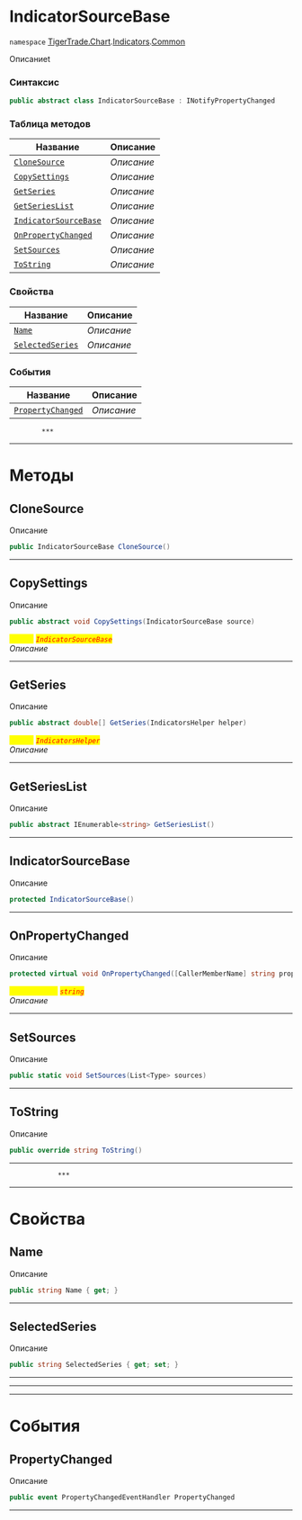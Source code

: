 
# IndicatorSourceBase
`namespace` [TigerTrade.Chart](../../../TigerTrade.Chart.md).[Indicators](../../../TigerTrade.Chart/Indicators.md).[Common](../../../TigerTrade.Chart/Indicators/Common.md)



Описаниеt

### Синтаксис
```csharp
public abstract class IndicatorSourceBase : INotifyPropertyChanged
```


### Таблица методов
| Название | Описание |
| --- | --- |
| [`CloneSource`](./IndicatorSourceBase.cs/Методы/CloneSource.md) | *Описание* |
| [`CopySettings`](./IndicatorSourceBase.cs/Методы/CopySettings.md) | *Описание* |
| [`GetSeries`](./IndicatorSourceBase.cs/Методы/GetSeries.md) | *Описание* |
| [`GetSeriesList`](./IndicatorSourceBase.cs/Методы/GetSeriesList.md) | *Описание* |
| [`IndicatorSourceBase`](./IndicatorSourceBase.cs/Методы/IndicatorSourceBase.md) | *Описание* |
| [`OnPropertyChanged`](./IndicatorSourceBase.cs/Методы/OnPropertyChanged.md) | *Описание* |
| [`SetSources`](./IndicatorSourceBase.cs/Методы/SetSources.md) | *Описание* |
| [`ToString`](./IndicatorSourceBase.cs/Методы/ToString.md) | *Описание* |

### Свойства
| Название | Описание |
| --- | --- |
| [`Name`](./IndicatorSourceBase.cs/Свойства/Name.md) | *Описание* |
| [`SelectedSeries`](./IndicatorSourceBase.cs/Свойства/SelectedSeries.md) | *Описание* |

### События
| Название | Описание |
| --- | --- |
| [`PropertyChanged`](./IndicatorSourceBase.cs/События/PropertyChanged.md) | *Описание* |




            ***
  ***
  # Методы

## CloneSource
Описание

```csharp
public IndicatorSourceBase CloneSource()
```

***                

## CopySettings
Описание

```csharp
public abstract void CopySettings(IndicatorSourceBase source)
```

<mark style="color:yellow;">`source`</mark> <mark style="color:red;">*`IndicatorSourceBase`*</mark>  
 *Описание*  


***                

## GetSeries
Описание

```csharp
public abstract double[] GetSeries(IndicatorsHelper helper)
```
<mark style="color:yellow;">`helper`</mark> <mark style="color:red;">*`IndicatorsHelper`*</mark>  
 *Описание*  


***                

## GetSeriesList
Описание

```csharp
public abstract IEnumerable<string> GetSeriesList()
```

***                

## IndicatorSourceBase
Описание

```csharp
protected IndicatorSourceBase()
```

***                

## OnPropertyChanged
Описание

```csharp
protected virtual void OnPropertyChanged([CallerMemberName] string propertyName = null)
```

<mark style="color:yellow;">`propertyName`</mark> <mark style="color:red;">*`string`*</mark>  
 *Описание*  


***                

## SetSources
Описание

```csharp
public static void SetSources(List<Type> sources)
```

***                

## ToString
Описание

```csharp
public override string ToString()
```

***                
                ***
  ***
  # Свойства

## Name
Описание

```csharp
public string Name { get; }
```
***

## SelectedSeries
Описание

```csharp
public string SelectedSeries { get; set; }
```
***
***
  ***
  # События

## PropertyChanged
Описание

```csharp
public event PropertyChangedEventHandler PropertyChanged
```
***

